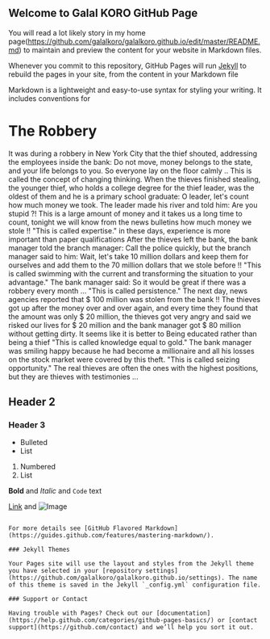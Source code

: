  ## Welcome to Galal KORO GitHub Page

You  will read a lot likely story in my home page(https://github.com/galalkoro/galalkoro.github.io/edit/master/README.md) to maintain and preview the content for your website in Markdown files.

Whenever you commit to this repository, GitHub Pages will run [Jekyll](https://jekyllrb.com/) to rebuild the pages in your site, from the content in your Markdown file

Markdown is a lightweight and easy-to-use syntax for styling your writing. It includes conventions for

# The Robbery
It was during a robbery in New York City that the thief shouted, addressing the employees inside the bank:
Do not move, money belongs to the state, and your life belongs to you.
So everyone lay on the floor calmly ..
This is called the concept of changing thinking.
When the thieves finished stealing, the younger thief, who holds a college degree for the thief leader, was the oldest of them and he is a primary school graduate:
O leader, let's count how much money we took.
The leader made his river and told him: Are you stupid ?! This is a large amount of money and it takes us a long time to count, tonight we will know from the news bulletins how much money we stole !!
"This is called expertise."
in these days, experience is more important than paper qualifications
After the thieves left the bank, the bank manager told the branch manager: Call the police quickly, but the branch manager said to him: Wait, let's take 10 million dollars and keep them for ourselves and add them to the 70 million dollars that we stole before !!
"This is called swimming with the current and transforming the situation to your advantage."
The bank manager said: So it would be great if there was a robbery every month ...
"This is called persistence."
The next day, news agencies reported that $ 100 million was stolen from the bank !!
The thieves got up after the money over and over again, and every time they found that the amount was only $ 20 million, the thieves got very angry and said we risked our lives for $ 20 million and the bank manager got $ 80 million without getting dirty. It seems like it is better to Being educated rather than being a thief
"This is called knowledge equal to gold."
The bank manager was smiling happy because he had become a millionaire and all his losses on the stock market were covered by this theft.
"This is called seizing opportunity."
The real thieves are often the ones with the highest positions, but they are thieves with testimonies ...

## Header 2
### Header 3

- Bulleted
- List

1. Numbered
2. List

**Bold** and _Italic_ and `Code` text

[Link](url) and ![Image](src)
```

For more details see [GitHub Flavored Markdown](https://guides.github.com/features/mastering-markdown/).

### Jekyll Themes

Your Pages site will use the layout and styles from the Jekyll theme you have selected in your [repository settings](https://github.com/galalkoro/galalkoro.github.io/settings). The name of this theme is saved in the Jekyll `_config.yml` configuration file.

### Support or Contact

Having trouble with Pages? Check out our [documentation](https://help.github.com/categories/github-pages-basics/) or [contact support](https://github.com/contact) and we’ll help you sort it out.
